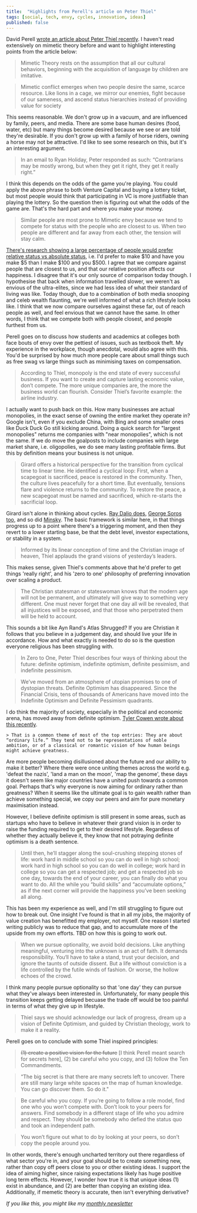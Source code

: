 ```yaml
---
title:  "Highlights from Perell's article on Peter Thiel"
tags: [social, tech, envy, cycles, innovation, ideas]
published: false
---
```


David Perell [wrote an article about Peter Thiel recently](https://www.perell.com/blog/peter-thiel "Perell"). I haven't read extensively on mimetic theory before and want to highlight interesting points from the article below:

> Mimetic Theory rests on the assumption that all our cultural behaviors, beginning with the acquisition of language by children are imitative. 

> Mimetic conflict emerges when two people desire the same, scarce resource. Like lions in a cage, we mirror our enemies, fight because of our sameness, and ascend status hierarchies instead of providing value for society

This seems reasonable. We don't grow up in a vacuum, and are influenced by family, peers, and media. There are some base human desires (food, water, etc) but many things become desired because we see or are told they're desirable. If you don't grow up with a family of horse riders, owning a horse may not be attractive. I'd like to see some research on this, but it's an interesting argument. 

> In an email to Ryan Holiday, Peter responded as such: “Contrarians may be mostly wrong, but when they get it right, they get it really right.”

I think this depends on the odds of the game you're playing. You could apply the above phrase to both Venture Capital and buying a lottery ticket, but most people would think that participating in VC is more justifiable than playing the lottery. So the question then is figuring out what the odds of the game are. That's the hard part and where you make your money.

> Similar people are most prone to Mimetic envy because we tend to compete for status with the people who are closest to us. When two people are different and far away from each other, the tension will stay calm. 

[There's research showing a large percentage of people would prefer relative status vs absolute status](https://www.albany.edu/~gs149266/Solnick%20&%20Hemenway%20(1998)%20-%20Positional%20concerns.pdf "positional"), i.e. I'd prefer to make $10 and have you make $5 than I make $100 and you $500. I agree that we compare against people that are closest to us, and that our relative position affects our happiness. I disagree that it's our only source of comparison today though. I hypothesise that back when information travelled slower, we weren't as envious of the ultra-elites, since we had less idea of what their standard of living was like. Today though, due to a combination of both media snooping and celeb wealth flaunting, we're well informed of what a rich lifestyle looks like. I think that we now compare ourselves against these far, out of reach people as well, and feel envious that we cannot have the same. In other words, I think that we compete both with people closest, and people furthest from us. 

Perell goes on to discuss how students and academics at colleges both face bouts of envy over the pettiest of issues, such as textbook theft. My experience in the workplace, though anecdotal, would also agree with this. You'd be surprised by how much more people care about small things such as free swag vs large things such as minimising taxes on compensation.

> According to Thiel, monopoly is the end state of every successful business. If you want to create and capture lasting economic value, don’t compete. The more unique companies are, the more the business world can flourish. Consider Thiel’s favorite example: the airline industry. 

I actually want to push back on this. How many businesses are actual monopolies, in the exact sense of owning the entire market they operate in? Google isn't, even if you exclude China, with Bing and some smaller ones like Duck Duck Go still kicking around. Doing a quick search for "largest monopolies" returns me companies with "near monopolies", which is not the same. If we do move the goalposts to include companies with large market share, i.e. oligopolies, we do see many lasting profitable firms. But this by definition means your business is not unique. 

> Girard offers a historical perspective for the transition from cyclical time to linear time. He identified a cyclical loop: First, when a scapegoat is sacrificed, peace is restored in the community. Then, the culture lives peacefully for a short time. But eventually, tensions flare and violence returns to the community. To restore the peace, a new scapegoat must be named and sacrificed, which re-starts the sacrificial loop. 

Girard isn't alone in thinking about cycles. [Ray Dalio does](https://economicprinciples.org/ "Dalio"), [George Soros too,](https://www.georgesoros.com/2014/01/13/fallibility-reflexivity-and-the-human-uncertainty-principle-2/ "Soros") and so did [Minsky](https://en.wikipedia.org/wiki/Minsky_moment "Minsky"). The basic framework is similar here, in that things progress up to a point where there's a triggering moment, and then they revert to a lower starting base, be that the debt level, investor expectations, or stability in a system. 

> Informed by its linear conception of time and the Christian image of heaven, Thiel applauds the grand visions of yesterday’s leaders.

This makes sense, given Thiel's comments above that he'd prefer to get things 'really right', and his 'zero to one' philosophy of preferring innovation over scaling a product. 

> The Christian statesman or stateswoman knows that the modern age will not be permanent, and ultimately will give way to something very different. One must never forget that one day all will be revealed, that all injustices will be exposed, and that those who perpetrated them will be held to account.

This sounds a bit like Ayn Rand's Atlas Shrugged? If you are Christian it follows that you believe in a judgement day, and should live your life in accordance. How and what exactly is needed to do so is the question everyone religious has been struggling with.

> In Zero to One, Peter Thiel describes four ways of thinking about the future: definite optimism, indefinite optimism, definite pessimism, and indefinite pessimism.

> We’ve moved from an atmosphere of utopian promises to one of dystopian threats. Definite Optimism has disappeared. Since the Financial Crisis, tens of thousands of Americans have moved into the Indefinite Optimism and Definite Pessimism quadrants. 

I do think the majority of society, especially in the political and economic arena, has moved away from definite optimism. [Tyler Cowen wrote about this recently](https://www.bloomberg.com/opinion/articles/2019-08-29/patreon-s-top-50-list-values-the-ordinary-over-the-transcendent "Tyler").

    > That is a common theme of most of the top entries: They are about “ordinary life.” They tend not to be representations of noble ambition, or of a classical or romantic vision of how human beings might achieve greatness.
    
Are more people becoming disillusioned about the future and our ability to make it better? Where there were once uniting themes across the world e.g. 'defeat the nazis', 'land a man on the moon', 'map the genome', these days it doesn't seem like major countries have a united push towards a common goal. Perhaps that's why everyone is now aiming for ordinary rather than greatness? When it seems like the ultimate goal is to gain wealth rather than achieve something special, we copy our peers and aim for pure monetary maximisation instead.

However, I believe definite optimism is still present in some areas, such as startups who have to believe in whatever their grand vision is in order to raise the funding required to get to their desired lifestyle. Regardless of whether they actually believe it, they know that not potraying definite optimism is a death sentence.

> Until then, he’ll stagger along the soul-crushing stepping stones of life: work hard in middle school so you can do well in high school; work hard in high school so you can do well in college; work hard in college so you can get a respected job; and get a respected job so one day, towards the end of your career, you can finally do what you want to do. All the while you “build skills” and “accumulate options,” as if the next corner will provide the happiness you’ve been seeking all along. 

This has been my experience as well, and I'm still struggling to figure out how to break out. One insight I've found is that in all my jobs, the majority of value creation has benefitted my employer, not myself. One reason I started writing publicly was to reduce that gap, and to accumulate more of the upside from my own efforts. TBD on how this is going to work out. 

> When we pursue optionality, we avoid bold decisions. Like anything meaningful, venturing into the unknown is an act of faith. It demands responsibility. You‘ll have to take a stand, trust your decision, and ignore the taunts of outside dissent. But a life without conviction is a life controlled by the futile winds of fashion. Or worse, the hollow echoes of the crowd.

I think many people pursue optionality so that 'one day' they can pursue what they've always been interested in. Unfortunately, for many people this transition keeps getting delayed becuase the trade off would be too painful in terms of what they give up in lifestyle. 

> Thiel says we should acknowledge our lack of progress, dream up a vision of Definite Optimism, and guided by Christian theology, work to make it a reality.

Perell goes on to conclude with some Thiel inspired principles:

> ~~(1) create a positive vision for the future~~ \[I think Perell meant search for secrets here\], (2) be careful who you copy, and (3) follow the Ten Commandments. 

> “The big secret is that there are many secrets left to uncover. There are still many large white spaces on the map of human knowledge. You can go discover them. So do it."

> Be careful who you copy. If you’re going to follow a role model, find one who you won’t compete with. Don’t look to your peers for answers. Find somebody in a different stage of life who you admire and respect. They should be somebody who defied the status quo and took an independent path.

> You won’t figure out what to do by looking at your peers, so don’t copy the people around you.

In other words, there's enough uncharted territory out there regardless of what sector you're in, and your goal should be to create something new, rather than copy off peers close to you or other existing ideas. I support the idea of aiming higher, since raising expectations likely has huge positive long term effects. However, I wonder how true it is that unique ideas (1) exist in abundance, and (2) are better than copying an existing idea. Additionally, if memetic theory is accurate, then isn't everything derivative?  

*If you like this, you might like my [monthly newsletter](https://avoidboringpeople.substack.com/ "ABP")*
